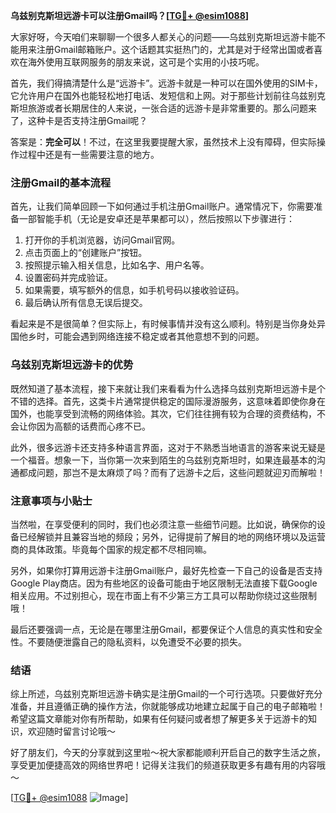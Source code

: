 **乌兹别克斯坦远游卡可以注册Gmail吗？[[TG💪+ @esim1088](https://t.me/s/esim1088)]**

大家好呀，今天咱们来聊聊一个很多人都关心的问题——乌兹别克斯坦远游卡能不能用来注册Gmail邮箱账户。这个话题其实挺热门的，尤其是对于经常出国或者喜欢在海外使用互联网服务的朋友来说，这可是个实用的小技巧呢。

首先，我们得搞清楚什么是“远游卡”。远游卡就是一种可以在国外使用的SIM卡，它允许用户在国外也能轻松地打电话、发短信和上网。对于那些计划前往乌兹别克斯坦旅游或者长期居住的人来说，一张合适的远游卡是非常重要的。那么问题来了，这种卡是否支持注册Gmail呢？

答案是：**完全可以**！不过，在这里我要提醒大家，虽然技术上没有障碍，但实际操作过程中还是有一些需要注意的地方。

### 注册Gmail的基本流程

首先，让我们简单回顾一下如何通过手机注册Gmail账户。通常情况下，你需要准备一部智能手机（无论是安卓还是苹果都可以），然后按照以下步骤进行：

1. 打开你的手机浏览器，访问Gmail官网。
2. 点击页面上的“创建账户”按钮。
3. 按照提示输入相关信息，比如名字、用户名等。
4. 设置密码并完成验证。
5. 如果需要，填写额外的信息，如手机号码以接收验证码。
6. 最后确认所有信息无误后提交。

看起来是不是很简单？但实际上，有时候事情并没有这么顺利。特别是当你身处异国他乡时，可能会遇到网络连接不稳定或者其他意想不到的问题。

### 乌兹别克斯坦远游卡的优势

既然知道了基本流程，接下来就让我们来看看为什么选择乌兹别克斯坦远游卡是个不错的选择。首先，这类卡片通常提供稳定的国际漫游服务，这意味着即使你身在国外，也能享受到流畅的网络体验。其次，它们往往拥有较为合理的资费结构，不会让你因为高额的话费而心疼不已。

此外，很多远游卡还支持多种语言界面，这对于不熟悉当地语言的游客来说无疑是一个福音。想象一下，当你第一次来到陌生的乌兹别克斯坦时，如果连最基本的沟通都成问题，那岂不是太麻烦了吗？而有了远游卡之后，这些问题就迎刃而解啦！

### 注意事项与小贴士

当然啦，在享受便利的同时，我们也必须注意一些细节问题。比如说，确保你的设备已经解锁并且兼容当地的频段；另外，记得提前了解目的地的网络环境以及运营商的具体政策。毕竟每个国家的规定都不尽相同嘛。

另外，如果你打算用远游卡注册Gmail账户，最好先检查一下自己的设备是否支持Google Play商店。因为有些地区的设备可能由于地区限制无法直接下载Google相关应用。不过别担心，现在市面上有不少第三方工具可以帮助你绕过这些限制哦！

最后还要强调一点，无论是在哪里注册Gmail，都要保证个人信息的真实性和安全性。不要随便泄露自己的隐私资料，以免遭受不必要的损失。

### 结语

综上所述，乌兹别克斯坦远游卡确实是注册Gmail的一个可行选项。只要做好充分准备，并且遵循正确的操作方法，你就能够成功地建立起属于自己的电子邮箱啦！希望这篇文章能对你有所帮助，如果有任何疑问或者想了解更多关于远游卡的知识，欢迎随时留言讨论哦～

好了朋友们，今天的分享就到这里啦～祝大家都能顺利开启自己的数字生活之旅，享受更加便捷高效的网络世界吧！记得关注我们的频道获取更多有趣有用的内容哦～

[[TG💪+ @esim1088](https://t.me/s/esim1088) ![Image](https://i.postimg.cc/4NQfJmqS/Snipaste-2025-05-13-00-14-12.png)]